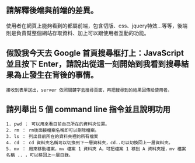 ## 請解釋後端與前端的差異。
使用者在網頁上能夠看到的都屬前端，包含切版、css、jquery特效...等等，後端則是負責幫整個網站存取資料、加上可以跟使用者互動的功能。


## 假設我今天去 Google 首頁搜尋框打上：JavaScript 並且按下 Enter，請說出從這一刻開始到我看到搜尋結果為止發生在背後的事情。
	接收到表單送出，server 依照關鍵字去搜尋頁面，再把搜尋到的結果回傳給使用者。
	

## 請列舉出 5 個 command line 指令並且說明功用
	1. pwd ： 可以用來看目前自己所在的資料夾位置。
	2. rm ： rm後面接檔案名稱即可以刪除檔案。
	3. ls ： 列出目前所在的資料夾裡的所有檔案
	4. cd ： cd 資料夾名稱可以切換到下一層資料夾，cd..可以切換回上一層資料夾。
	5. mv ： 用來移動檔案，mv 檔案 1 資料夾 A，可把檔案 1 移到 A 資料夾裡，mv 檔案名稱 .. ，可以移回上一層目錄。